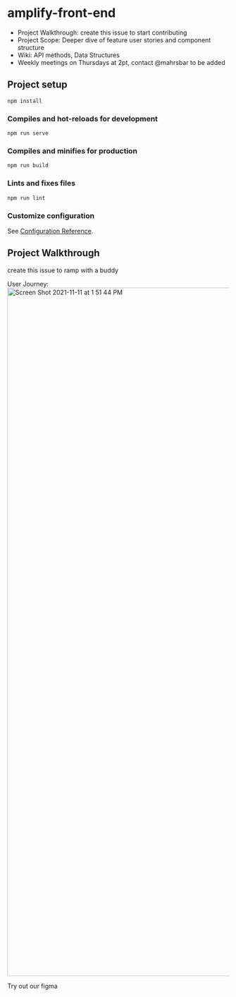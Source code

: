 # amplify-front-end
- Project Walkthrough: create this issue to start contributing 
- Project Scope: Deeper dive of feature user stories and component structure 
- Wiki: API methods, Data Structures 
- Weekly meetings on Thursdays at 2pt, contact @mahrsbar to be added


## Project setup
```
npm install
```

### Compiles and hot-reloads for development
```
npm run serve
```

### Compiles and minifies for production
```
npm run build
```

### Lints and fixes files
```
npm run lint
```

### Customize configuration
See [Configuration Reference](https://cli.vuejs.org/config/).

## Project Walkthrough 
create this issue to ramp with a buddy 

User Journey: 
<img width="1561" alt="Screen Shot 2021-11-11 at 1 51 44 PM" src="https://user-images.githubusercontent.com/9143339/141374196-a32d140f-885c-4e45-8bba-99696f81ee80.png">


Try out our figma 
